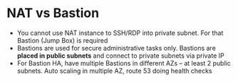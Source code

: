 # NAT vs Bastion

* You cannot use NAT instance to SSH/RDP into private subnet. For that Bastion \(Jump Box\) is required
* Bastions are used for secure administrative tasks only. Bastions are **placed in public subnets** and connect to private subnets via private IP
* For Bastion HA, have multiple Bastions in different AZs – at least 2 public subnets. Auto scaling in multiple AZ, route 53 doing health checks

